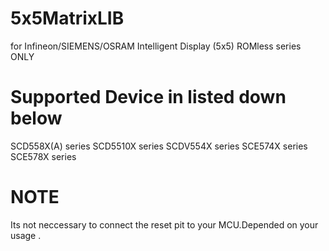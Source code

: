 # 5x5MatrixLIB
for Infineon/SIEMENS/OSRAM Intelligent Display (5x5) ROMless series ONLY

Supported Device in listed down below 
=
SCD558X(A) series
SCD5510X   series
SCDV554X   series
SCE574X    series
SCE578X    series

# NOTE 
Its not neccessary to connect the reset pit to your MCU.Depended on your usage .
